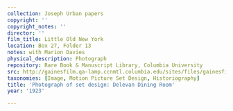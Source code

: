 ```yaml
---
collection: Joseph Urban papers
copyright: ''
copyright_notes: ''
director: ''
film_title: Little Old New York
location: Box 27, Folder 13
notes: with Marion Davies
physical_description: Photograph
repository: Rare Book & Manuscript Library, Columbia University
src: http://gainesfilm.qa-lamp.ccnmtl.columbia.edu/sites/files/gainesfilm/images/1000102080.jpg
taxonomies: [Image, Motion Picture Set Design, Historiography]
title: 'Photograph of set design: Delevan Dining Room'
year: '1923'

---
```

